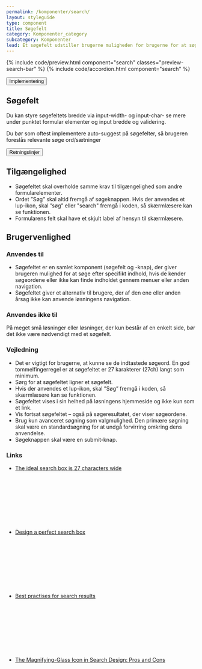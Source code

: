 ```yaml
---
permalink: /komponenter/search/
layout: styleguide
type: component
title: Søgefelt
category: Komponenter_category
subcategory: Komponenter
lead: Et søgefelt udstiller brugerne muligheden for brugerne for at søge efter bestemt indhold på siden eller i løsningen.
---
```


{% include code/preview.html component="search" classes="preview-search-bar" %}
{% include code/accordion.html component="search" %}
<div class="accordion accordion-bordered">
  <button class="button-unstyled accordion-button"
    aria-expanded="false" aria-controls="search-code-documentation">
    Implementering
  </button>
  <div id="search-code-documentation" class="accordion-content">
    <section>
        <h2 class="h4">Søgefelt</h2>
        <p>Du kan styre søgefeltets bredde via input-width- og input-char- se mere under punktet formular elementer og input bredde og validering.</p>
        <p>Du bør som oftest implementere auto-suggest på søgefelter, så brugeren foreslås relevante søge ord/sætninger</p>
    </section>
  </div>
</div>

<div class="accordion accordion-bordered">
  <button class="button-unstyled accordion-button"
      aria-expanded="true" aria-controls="search-bar-docs">
    Retningslinjer
  </button>
  <div id="search-bar-docs" aria-hidden="false" class="accordion-content">
        <section>
            <h2 class="h4">Tilgængelighed</h2>
            <ul>
                <li>Søgefeltet skal overholde samme krav til tilgængelighed som andre formularelementer. </li>
                <li>Ordet ”Søg” skal altid fremgå af søgeknappen. Hvis der anvendes et lup-ikon, skal ”søg” eller "search" fremgå i koden, så skærmlæsere kan se funktionen.</li>
                <li>Formularens felt skal have et skjult label af hensyn til skærmlæsere.</li>
            </ul>
        </section>
        <section>
            <h2 class="h4">Brugervenlighed</h2>
            <h3 class="h5">Anvendes til</h3>
            <ul>
                <li>Søgefeltet er en samlet komponent (søgefelt og -knap), der giver brugeren mulighed for at søge efter specifikt indhold, hvis de kender søgeordene eller ikke kan finde indholdet gennem menuer eller anden navigation.</li>
                <li>Søgefeltet giver et alternativ til brugere, der af den ene eller anden årsag ikke kan anvende løsningens navigation.</li>
            </ul>
            <h3 class="h5">Anvendes ikke til</h3>
            <p>På meget små løsninger eller løsninger, der kun består af en enkelt side, bør det ikke være nødvendigt med et søgefelt.</p>
            <h3 class="h5">Vejledning</h3>
            <ul>
                <li>Det er vigtigt for brugerne, at kunne se de indtastede søgeord. En god tommelfingerregel er at søgefeltet er 27 karakterer (27ch) langt som minimum.</li>
                <li>Sørg for at søgefeltet ligner et søgefelt. </li>
                <li>Hvis der anvendes et lup-ikon, skal ”Søg” fremgå i koden, så skærmlæsere kan se funktionen.</li>
                <li>Søgefeltet vises i sin helhed på løsningens hjemmeside og ikke kun som et link.</li>
                <li>Vis fortsat søgefeltet – også på søgeresultatet, der viser søgeordene.</li>
                <li>Brug kun avanceret søgning som valgmulighed. Den primære søgning skal være en standardsøgning for at undgå forvirring omkring dens anvendelse.</li>
                <li>Søgeknappen skal være en submit-knap.</li>
            </ul>
            <h3 class="h5">Links</h3>
            <ul class="nobullet-list">
                <li><a href="https://www.smashingmagazine.com/2009/09/10-useful-usability-findings-and-guidelines/#6-the-ideal-search-box-is-27-characters-wide" class="icon-link">The ideal search box is 27 characters wide<svg class="icon-svg" focusable="false" aria-hidden="true" tabindex="-1"><use xlink:href="#open-in-new"></use></svg></a></li>
                <li><a href="https://uxplanet.org/design-a-perfect-search-box-b6baaf9599c" class="icon-link">Design a perfect search box<svg class="icon-svg" focusable="false" aria-hidden="true" tabindex="-1"><use xlink:href="#open-in-new"></use></svg></a></li>
                <li><a href="https://uxplanet.org/best-practices-for-search-results-1bbed9d7a311" class="icon-link">Best practises for search results<svg class="icon-svg" focusable="false" aria-hidden="true" tabindex="-1"><use xlink:href="#open-in-new"></use></svg></a></li>
                <li><a href="https://www.nngroup.com/articles/magnifying-glass-icon/" class="icon-link">The Magnifying-Glass Icon in Search Design: Pros and Cons<svg class="icon-svg" focusable="false" aria-hidden="true" tabindex="-1"><use xlink:href="#open-in-new"></use></svg></a></li>
            </ul>
        </section>
  </div>
</div>
